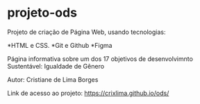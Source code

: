 # projeto-ods

Projeto de criação de Página Web, usando tecnologias:

 *HTML e CSS.
 *Git e Github 
 *Figma

 Página informativa sobre um dos  17 objetivos de desenvolvimnto Sustentável: Igualdade de Gênero

 Autor: Cristiane de Lima Borges

 Link de acesso ao projeto: https://crixlima.github.io/ods/
